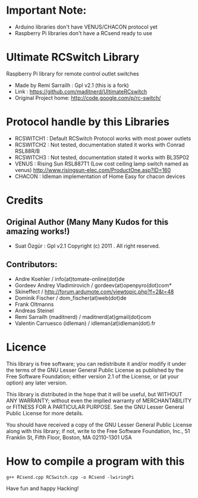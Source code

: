 # Important Note:
* Arduino libraries don't have VENUS/CHACON protocol yet
* Raspberry Pi libraries don't have a RCsend ready to use


# Ultimate RCSwitch Library 
  Raspberry Pi library for remote control outlet switches
  
  * Made by Remi Sarrailh : Gpl v2.1 (this is a fork)
  * Link : https://github.com/maditnerd/UltimateRCswitch
  * Original Project home: http://code.google.com/p/rc-switch/

# Protocol handle by this Libraries
  - RCSWITCH1 : Default RCSwitch Protocol works with most power outlets
  - RCSWITCH2 : Not tested, documentation stated it works with Conrad RSL88R/B
  - RCSWITCH3 : Not tested, documentation stated it works with BL35P02
  - VENUS     : Rising Sun RSL887T1 (Low cost ceiling lamp switch named as venus) http://www.risingsun-elec.com/ProductOne.asp?ID=160
  - CHACON    : Idleman implementation of Home Easy for chacon devices

# Credits
  
## Original Author (Many Many Kudos for this amazing works!)
  - Suat Özgür : Gpl v2.1 Copyright (c) 2011 .  All right reserved.

## Contributors:
  - Andre Koehler / info(at)tomate-online(dot)de
  - Gordeev Andrey Vladimirovich / gordeev(at)openpyro(dot)com*
  - Skineffect / http://forum.ardumote.com/viewtopic.php?f=2&t=48
  - Dominik Fischer / dom_fischer(at)web(dot)de
  - Frank Oltmanns
  - Andreas Steinel 
  - Remi Sarrailh (maditnerd) / maditnerd(at)gmail(dot)com
  - Valentin Carruesco (idleman) / idleman(at)idleman(dot).fr
  
# Licence

  This library is free software; you can redistribute it and/or
  modify it under the terms of the GNU Lesser General Public
  License as published by the Free Software Foundation; either
  version 2.1 of the License, or (at your option) any later version.

  This library is distributed in the hope that it will be useful,
  but WITHOUT ANY WARRANTY; without even the implied warranty of
  MERCHANTABILITY or FITNESS FOR A PARTICULAR PURPOSE.  See the GNU
  Lesser General Public License for more details.

  You should have received a copy of the GNU Lesser General Public
  License along with this library; if not, write to the Free Software
  Foundation, Inc., 51 Franklin St, Fifth Floor, Boston, MA  02110-1301  USA

# How to compile a program with this
  ````g++ RCsend.cpp RCSwitch.cpp -o RCsend -lwiringPi````

Have fun and happy Hacking!

